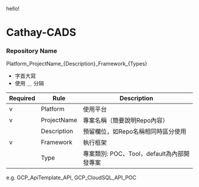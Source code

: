 hello!

# Cathay-CADS

### Repository Name
Platform_ProjectName_{Description}\_Framework\_{Types}

- 字首大寫
- 使用 ＿ 分隔

| Required | Rule | Description |
|--|--|--|
|v|Platform | 使用平台 |
|v|ProjectName | 專案名稱（簡要說明Repo內容）|
||Description | 預留欄位，如Repo名稱相同時區分使用|
|v|Framework | 執行框架 |
||Type | 專案類別: POC、Tool，default為內部開發專案

e.g. GCP_ApiTemplate_API, GCP_CloudSQL_API_POC

